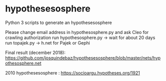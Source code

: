 # hypothesesosphere 
Python 3 scripts to generate an hypothesesosphere

Please change email address in  hypothesosphere.py and ask Cleo for crawling authorization
run  hypothesosphere.py -> wait for about 20 days
run topajek.py -> h.net for Pajek or Gephi

Final result (december 2018): https://github.com/josquindebaz/hypothesesosphere/blob/master/nets/hypothesosphere.net


2010 hypothesesosphere : https://socioargu.hypotheses.org/1921



